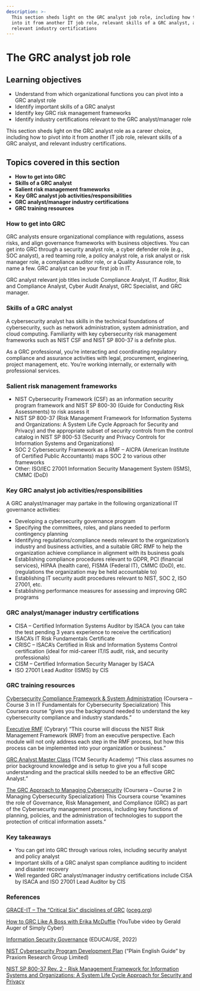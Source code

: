 ```yaml
---
description: >-
  This section sheds light on the GRC analyst job role, including how to pivot
  into it from another IT job role, relevant skills of a GRC analyst, and
  relevant industry certifications
---
```


# The GRC analyst job role

## Learning objectives

* Understand from which organizational functions you can pivot into a GRC analyst role
* Identify important skills of a GRC analyst
* Identify key GRC risk management frameworks
* Identify industry certifications relevant to the GRC analyst/manager role

This section sheds light on the GRC analyst role as a career choice, including how to pivot into it from another IT job role, relevant skills of a GRC analyst, and relevant industry certifications.

## Topics covered in this section

* **How to get into GRC**
* **Skills of a GRC analyst**
* **Salient risk management frameworks**
* **Key GRC analyst job activities/responsibilities**
* **GRC analyst/manager industry certifications**
* **GRC training resources**

### How to get into GRC <a href="#ember510" id="ember510"></a>

GRC analysts ensure organizational compliance with regulations, assess risks, and align governance frameworks with business objectives. You can get into GRC through a security analyst role, a cyber defender role (e.g., SOC analyst), a red teaming role, a policy analyst role, a risk analyst or risk manager role, a compliance auditor role, or a Quality Assurance role, to name a few. GRC analyst can be your first job in IT.

GRC analyst relevant job titles include Compliance Analyst, IT Auditor, Risk and Compliance Analyst, Cyber Audit Analyst, GRC Specialist, and GRC manager.

### Skills of a GRC analyst <a href="#ember513" id="ember513"></a>

A cybersecurity analyst has skills in the technical foundations of cybersecurity, such as network administration, system administration, and cloud computing. Familiarity with key cybersecurity risk management frameworks such as NIST CSF and NIST SP 800-37 is a definite plus.

As a GRC professional, you’re interacting and coordinating regulatory compliance and assurance activities with legal, procurement, engineering, project management, etc. You’re working internally, or externally with professional services.

### Salient risk management frameworks <a href="#ember516" id="ember516"></a>

* NIST Cybersecurity Framework (CSF) as an information security program framework and NIST SP 800-30 (Guide for Conducting Risk Assessments) to risk assess it
* NIST SP 800-37 (Risk Management Framework for Information Systems and Organizations: A System Life Cycle Approach for Security and Privacy) and the appropriate subset of security controls from the control catalog in NIST SP 800-53 (Security and Privacy Controls for Information Systems and Organizations)
* SOC 2 Cybersecurity Framework as a RMF – AICPA (American Institute of Certified Public Accountants) maps SOC 2 to various other frameworks
* Other: ISO/IEC 27001 Information Security Management System (ISMS), CMMC (DoD)

### Key GRC analyst job activities/responsibilities <a href="#ember518" id="ember518"></a>

A GRC analyst/manager may partake in the following organizational IT governance activities:

* Developing a cybersecurity governance program
* Specifying the committees, roles, and plans needed to perform contingency planning
* Identifying regulations/compliance needs relevant to the organization’s industry and business activities, and a suitable GRC RMF to help the organization achieve compliance in alignment with its business goals
* Establishing compliance procedures relevant to GDPR, PCI (financial services), HIPAA (health care), FISMA (Federal IT), CMMC (DoD), etc. (regulations the organization may be held accountable to)
* Establishing IT security audit procedures relevant to NIST, SOC 2, ISO 27001, etc.
* Establishing performance measures for assessing and improving GRC programs

### GRC analyst/manager industry certifications <a href="#ember521" id="ember521"></a>

* CISA – Certified Information Systems Auditor by ISACA (you can take the test pending 3 years experience to receive the certification)
* ISACA’s IT Risk Fundamentals Certificate
* CRISC – ISACA’s Certified in Risk and Information Systems Control certification (ideal for mid-career IT/IS audit, risk, and security professionals)
* CISM – Certified Information Security Manager by ISACA
* ISO 27001 Lead Auditor (ISMS) by CIS

### GRC training resources <a href="#ember523" id="ember523"></a>

[Cybersecurity Compliance Framework & System Administration](https://www.coursera.org/learn/cybersecurity-compliance-framework-system-administration) (Coursera – Course 3 in IT Fundamentals for Cybersecurity Specialization) This Coursera course “gives you the background needed to understand the key cybersecurity compliance and industry standards.”

[Executive RMF](https://www.cybrary.it/course/executive-rmf/) (Cybrary) “This course will discuss the NIST Risk Management Framework (RMF) from an executive perspective. Each module will not only address each step in the RMF process, but how this process can be implemented into your organization or business.”

[GRC Analyst Master Class](https://academy.tcm-sec.com/p/grc) (TCM Security Academy) “This class assumes no prior background knowledge and is setup to give you a full scope understanding and the practical skills needed to be an effective GRC Analyst.”

[The GRC Approach to Managing Cybersecurity](https://www.coursera.org/learn/grc-approach-to-managing-cybersecurity) (Coursera – Course 2 in Managing Cybersecurity Specialization) This Coursera course “examines the role of Governance, Risk Management, and Compliance (GRC) as part of the Cybersecurity management process, including key functions of planning, policies, and the administration of technologies to support the protection of critical information assets.”

### Key takeaways <a href="#ember528" id="ember528"></a>

* You can get into GRC through various roles, including security analyst and policy analyst
* Important skills of a GRC analyst span compliance auditing to incident and disaster recovery
* Well regarded GRC analyst/manager industry certifications include CISA by ISACA and ISO 27001 Lead Auditor by CIS

### References <a href="#ember530" id="ember530"></a>

[GRACE-IT – The “Critical Six” disciplines of GRC](https://www.oceg.org/about/people-like-you/) ([oceg.org](http://oceg.org/))

[How to GRC Like A Boss with Erika McDuffie](https://www.youtube.com/watch?v=0CGPR-F_foc) (YouTube video by Gerald Auger of Simply Cyber)

[Information Security Governance](https://www.educause.edu/focus-areas-and-initiatives/policy-and-security/cybersecurity-program/resources/information-security-guide/toolkits/information-security-governance) (EDUCAUSE, 2022)

[NIST Cybersecurity Program Development Plan](https://www.praxiom.com/nist-cybersecurity-program.htm) (“Plain English Guide” by Praxiom Research Group Limited)

[NIST SP 800-37 Rev. 2 - Risk Management Framework for Information Systems and Organizations: A System Life Cycle Approach for Security and Privacy](https://csrc.nist.gov/pubs/sp/800/37/r2/final)
